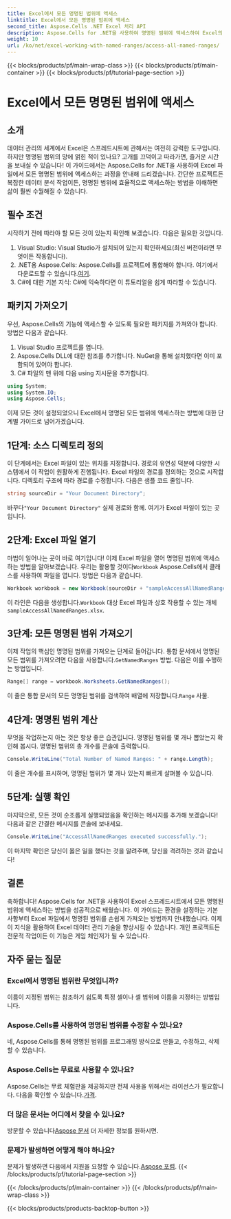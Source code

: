 ```yaml
---
title: Excel에서 모든 명명된 범위에 액세스
linktitle: Excel에서 모든 명명된 범위에 액세스
second_title: Aspose.Cells .NET Excel 처리 API
description: Aspose.Cells for .NET을 사용하여 명명된 범위에 액세스하여 Excel의 힘을 잠금 해제하세요. 데이터 관리에 완벽합니다.
weight: 10
url: /ko/net/excel-working-with-named-ranges/access-all-named-ranges/
---
```


{{< blocks/products/pf/main-wrap-class >}}
{{< blocks/products/pf/main-container >}}
{{< blocks/products/pf/tutorial-page-section >}}

# Excel에서 모든 명명된 범위에 액세스

## 소개
데이터 관리의 세계에서 Excel은 스프레드시트에 관해서는 여전히 강력한 도구입니다. 하지만 명명된 범위의 망에 얽힌 적이 있나요? 고개를 끄덕이고 따라가면, 즐거운 시간을 보내실 수 있습니다! 이 가이드에서는 Aspose.Cells for .NET을 사용하여 Excel 파일에서 모든 명명된 범위에 액세스하는 과정을 안내해 드리겠습니다. 간단한 프로젝트든 복잡한 데이터 분석 작업이든, 명명된 범위에 효율적으로 액세스하는 방법을 이해하면 삶이 훨씬 수월해질 수 있습니다.
## 필수 조건
시작하기 전에 따라야 할 모든 것이 있는지 확인해 보겠습니다. 다음은 필요한 것입니다.
1. Visual Studio: Visual Studio가 설치되어 있는지 확인하세요(최신 버전이라면 무엇이든 작동합니다).
2.  .NET용 Aspose.Cells: Aspose.Cells를 프로젝트에 통합해야 합니다. 여기에서 다운로드할 수 있습니다.[여기](https://releases.aspose.com/cells/net/).
3. C#에 대한 기본 지식: C#에 익숙하다면 이 튜토리얼을 쉽게 따라할 수 있습니다.
## 패키지 가져오기
우선, Aspose.Cells의 기능에 액세스할 수 있도록 필요한 패키지를 가져와야 합니다. 방법은 다음과 같습니다.
1. Visual Studio 프로젝트를 엽니다.
2. Aspose.Cells DLL에 대한 참조를 추가합니다. NuGet을 통해 설치했다면 이미 포함되어 있어야 합니다.
3. C# 파일의 맨 위에 다음 using 지시문을 추가합니다.
```csharp
using System;
using System.IO;
using Aspose.Cells;
```
이제 모든 것이 설정되었으니 Excel에서 명명된 모든 범위에 액세스하는 방법에 대한 단계별 가이드로 넘어가겠습니다.
## 1단계: 소스 디렉토리 정의
이 단계에서는 Excel 파일이 있는 위치를 지정합니다. 경로의 유연성 덕분에 다양한 시스템에서 이 작업이 원활하게 진행됩니다.
Excel 파일의 경로를 정의하는 것으로 시작합니다. 디렉토리 구조에 따라 경로를 수정합니다. 다음은 샘플 코드 줄입니다.
```csharp
string sourceDir = "Your Document Directory";
```
 바꾸다`"Your Document Directory"` 실제 경로와 함께. 여기가 Excel 파일이 있는 곳입니다.
## 2단계: Excel 파일 열기
마법이 일어나는 곳이 바로 여기입니다! 이제 Excel 파일을 열어 명명된 범위에 액세스하는 방법을 알아보겠습니다.
 우리는 활용할 것이다`Workbook` Aspose.Cells에서 클래스를 사용하여 파일을 엽니다. 방법은 다음과 같습니다.
```csharp
Workbook workbook = new Workbook(sourceDir + "sampleAccessAllNamedRanges.xlsx");
```
이 라인은 다음을 생성합니다.`Workbook` 대상 Excel 파일과 상호 작용할 수 있는 개체`sampleAccessAllNamedRanges.xlsx`. 
## 3단계: 모든 명명된 범위 가져오기
이제 작업의 핵심인 명명된 범위를 가져오는 단계로 들어갑니다.
 통합 문서에서 명명된 모든 범위를 가져오려면 다음을 사용합니다.`GetNamedRanges` 방법. 다음은 이를 수행하는 방법입니다.
```csharp
Range[] range = workbook.Worksheets.GetNamedRanges();
```
 이 줄은 통합 문서의 모든 명명된 범위를 검색하여 배열에 저장합니다.`Range` 사물. 
## 4단계: 명명된 범위 계산
무엇을 작업하는지 아는 것은 항상 좋은 습관입니다. 명명된 범위를 몇 개나 뽑았는지 확인해 봅시다.
명명된 범위의 총 개수를 콘솔에 출력합니다.
```csharp
Console.WriteLine("Total Number of Named Ranges: " + range.Length);
```
이 줄은 개수를 표시하며, 명명된 범위가 몇 개나 있는지 빠르게 살펴볼 수 있습니다.
## 5단계: 실행 확인
마지막으로, 모든 것이 순조롭게 실행되었음을 확인하는 메시지를 추가해 보겠습니다!
다음과 같은 간결한 메시지를 콘솔에 보내세요.
```csharp
Console.WriteLine("AccessAllNamedRanges executed successfully.");
```
이 마지막 확인은 당신이 옳은 일을 했다는 것을 알려주며, 당신을 격려하는 것과 같습니다!
## 결론
축하합니다! Aspose.Cells for .NET을 사용하여 Excel 스프레드시트에서 모든 명명된 범위에 액세스하는 방법을 성공적으로 배웠습니다. 이 가이드는 환경을 설정하는 기본 사항부터 Excel 파일에서 명명된 범위를 손쉽게 가져오는 방법까지 안내했습니다. 이제 이 지식을 활용하여 Excel 데이터 관리 기술을 향상시킬 수 있습니다. 개인 프로젝트든 전문적 작업이든 이 기능은 게임 체인저가 될 수 있습니다.
## 자주 묻는 질문
### Excel에서 명명된 범위란 무엇입니까?
이름이 지정된 범위는 참조하기 쉽도록 특정 셀이나 셀 범위에 이름을 지정하는 방법입니다.
### Aspose.Cells를 사용하여 명명된 범위를 수정할 수 있나요?
네, Aspose.Cells를 통해 명명된 범위를 프로그래밍 방식으로 만들고, 수정하고, 삭제할 수 있습니다.
### Aspose.Cells는 무료로 사용할 수 있나요?
 Aspose.Cells는 무료 체험판을 제공하지만 전체 사용을 위해서는 라이선스가 필요합니다. 다음을 확인할 수 있습니다.[가격](https://purchase.aspose.com/buy).
### 더 많은 문서는 어디에서 찾을 수 있나요?
 방문할 수 있습니다[Aspose 문서](https://reference.aspose.com/cells/net/) 더 자세한 정보를 원하시면.
### 문제가 발생하면 어떻게 해야 하나요?
 문제가 발생하면 다음에서 지원을 요청할 수 있습니다.[Aspose 포럼](https://forum.aspose.com/c/cells/9).
{{< /blocks/products/pf/tutorial-page-section >}}

{{< /blocks/products/pf/main-container >}}
{{< /blocks/products/pf/main-wrap-class >}}

{{< blocks/products/products-backtop-button >}}
